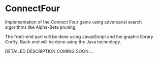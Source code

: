 # ConnectFour

Implementation of the Connect Four game using adversarial search algorithms like Alpha-Beta pruning

The front-end part will be done using JavasScript and the graphic library Crafty.
Back-end will be done using the Java technology.

DETAILED DESCRIPTION COMING SOON....
